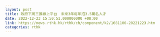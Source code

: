 ```yaml
---
layout: post
title: 政府下周三推線上平台　未來3年每年招3.5萬名人才
date: 2022-12-23 15:50:51.000000000 +08:00
link: https://news.rthk.hk/rthk/ch/component/k2/1681106-20221223.htm
categories: rthk
---
```



